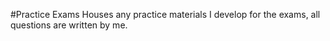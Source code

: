 #Practice Exams
Houses any practice materials I develop for the exams, all questions are written by me.
